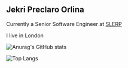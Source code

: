 ## Jekri Preclaro Orlina

Currently a Senior Software Engineer at [SLERP](https://www.slerp.com/)

I live in London

![Anurag's GitHub stats](https://github-readme-stats.vercel.app/api?username=jekku&include_all_commits=true&count_private=true)

![Top Langs](https://github-readme-stats.vercel.app/api/top-langs/?username=jekku&layout=compact)

